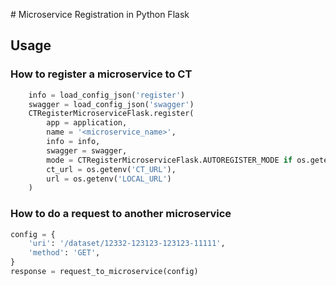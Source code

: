 # Microservice Registration in Python Flask

## Usage

### How to register a microservice to CT

```python
    info = load_config_json('register')
    swagger = load_config_json('swagger')
    CTRegisterMicroserviceFlask.register(
        app = application,
        name = '<microservice_name>',
        info = info,
        swagger = swagger,
        mode = CTRegisterMicroserviceFlask.AUTOREGISTER_MODE if os.getenv('ENVIRONMENT') == 'dev' else CTRegisterMicroserviceFlask.NORMAL_MODE,
        ct_url = os.getenv('CT_URL'),
        url = os.getenv('LOCAL_URL')
    )
```
### How to do a request to another microservice

```python
config = {
    'uri': '/dataset/12332-123123-123123-11111',
    'method': 'GET',
}
response = request_to_microservice(config)
```
